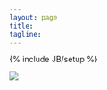 ```yaml
---
layout: page
title:
tagline:
---
```

{% include JB/setup %}

![](http://files.allaboutworship.gethifi.com/not-welcome.jpg)

